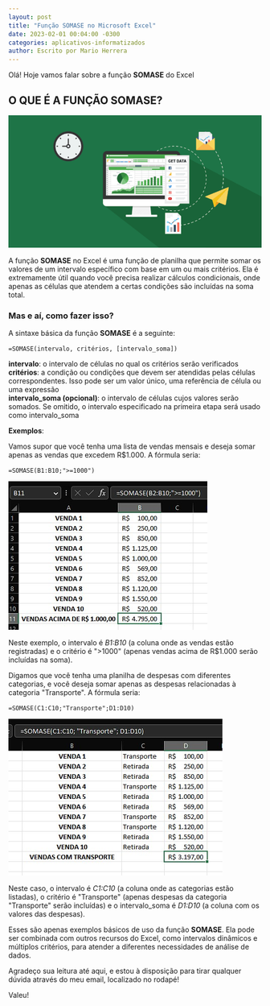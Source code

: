 ```yaml
---
layout: post
title: "Função SOMASE no Microsoft Excel"
date: 2023-02-01 00:04:00 -0300
categories: aplicativos-informatizados
author: Escrito por Mario Herrera
---
```

 
Olá! Hoje vamos falar sobre a função **SOMASE** do Excel

## O QUE É A FUNÇÃO SOMASE?


![](https://github.com/mariopuebla17/blog/blob/main/_images/202302/excel1.jpg?raw=true)

A função **SOMASE** no Excel é uma função de planilha que permite somar os valores de um intervalo específico com base em um ou mais critérios. Ela é extremamente útil quando você precisa realizar cálculos condicionais, onde apenas as células que atendem a certas condições são incluídas na soma total.

### Mas e aí, como fazer isso?

A sintaxe básica da função **SOMASE** é a seguinte:

```
=SOMASE(intervalo, critérios, [intervalo_soma])
```

**intervalo**: o intervalo de células no qual os critérios serão verificados  
**critérios**: a condição ou condições que devem ser atendidas pelas células correspondentes. Isso pode ser um valor único, uma referência de célula ou uma expressão  
**intervalo_soma (opcional)**: o intervalo de células cujos valores serão somados. Se omitido, o intervalo especificado na primeira etapa será usado como intervalo_soma  

**Exemplos**:

Vamos supor que você tenha uma lista de vendas mensais e deseja somar apenas as vendas que excedem R$1.000. A fórmula seria:

```
=SOMASE(B1:B10;">=1000")
```

![](https://github.com/mariopuebla17/blog/blob/main/_images/202302/excel12.jpg?raw=true)  

Neste exemplo, o intervalo é *B1:B10* (a coluna onde as vendas estão registradas) e o critério é ">1000" (apenas vendas acima de R$1.000 serão incluídas na soma).

Digamos que você tenha uma planilha de despesas com diferentes categorias, e você deseja somar apenas as despesas relacionadas à categoria "Transporte". A fórmula seria:

```
=SOMASE(C1:C10;"Transporte";D1:D10)
```

![](https://github.com/mariopuebla17/blog/blob/main/_images/202302/excel13.jpg?raw=true)  

Neste caso, o intervalo é *C1:C10* (a coluna onde as categorias estão listadas), o critério é "Transporte" (apenas despesas da categoria "Transporte" serão incluídas) e o intervalo_soma é *D1:D10* (a coluna com os valores das despesas).

Esses são apenas exemplos básicos de uso da função **SOMASE**. Ela pode ser combinada com outros recursos do Excel, como intervalos dinâmicos e múltiplos critérios, para atender a diferentes necessidades de análise de dados.  


Agradeço sua leitura até aqui, e estou à disposição para tirar qualquer dúvida através do meu email, localizado no rodapé!

Valeu!